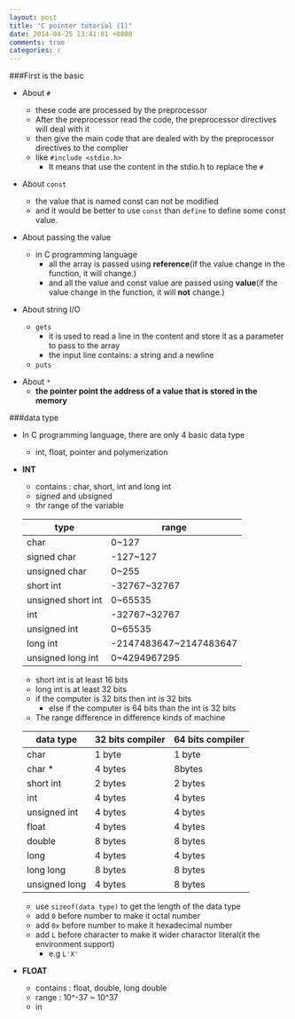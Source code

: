 ```yaml
---
layout: post
title: "C pointer tutorial (1)"
date: 2014-04-25 13:41:01 +0800
comments: true
categories: c
---
```


###First is the basic
- About `#`
	- these code are processed by the preprocessor
	- After the preprocessor read the code, the preprocessor directives will deal with it
	- then give the main code that are dealed with by the preprocessor directives to the complier
	- like `#include <stdio.h>`
		- It means that use the content in the stdio.h to replace the `#`
- About `const`
	- the value that is named const can not be modified
	- and it would be better to use `const` than `define` to define some const value.
- About passing the value
	- in C programming language
		- all the array is passed using **reference**(if the value change in the function, it will change.)
		- and all the value and const value are passed using **value**(if the value change in the function, it will **not** change.)

- About string I/O
	- `gets`
		- it is used to read a line in the content and store it as a parameter to pass to the array
		- the input line contains: a string and a newline
	- `puts`
<!--more-->
- About `*`
	- **the pointer point the address of a value that is stored in the memory**

###data type
- In C programming language, there are only 4 basic data type
	- int, float, pointer and polymerization
- **INT**
	- contains : char, short, int and long int
	- signed and ubsigned
	- thr range of the variable

	type|range
	----|------
	char|0~127
	signed char|-127~127
	unsigned char| 0~255
	short int|-32767~32767
	unsigned short int|0~65535
	int|-32767~32767
	unsigned int|0~65535
	long int |-2147483647~2147483647
	unsigned long int | 0~4294967295

	- short int is at least 16 bits
	- long int is at least 32 bits
	- if the computer is 32 bits then int is 32 bits
		- else if the computer is 64 bits than the int is 32 bits
	- The range difference in difference kinds of machine

	data type|32 bits compiler|64 bits compiler
	-----|-------|--------
	char|1 byte | 1 byte
	char *|4 bytes| 8bytes
	short int|2 bytes|2 bytes
	int|4 bytes|4 bytes
	unsigned int|4 bytes | 4 bytes
	float | 4 bytes | 4 bytes
	double | 8 bytes | 8 bytes
	long | 4 bytes | 4 bytes
	long long | 8 bytes | 8 bytes
	unsigned long | 4 bytes | 8 bytes 

	- use `sizeof(data type)` to get the length of the data type
	- add `0` before number to make it octal number
	- add `0x` before number to make it hexadecimal number
	- add `L` before character to make it wider charactor literal(it the environment support)
		- e.g `L'X'`
- **FLOAT**
	- contains : float, double, long double
	- range : 10^-37 ~ 10^37
	- in 
